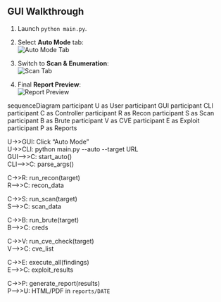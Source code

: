 ## GUI Walkthrough

1. Launch `python main.py`.  
2. Select **Auto Mode** tab:  
   ![Auto Mode Tab](img/auto_mode_tab.png)

3. Switch to **Scan & Enumeration**:  
   ![Scan Tab](img/scan_tab.png)

4. Final **Report Preview**:  
   ![Report Preview](img/report_preview.png)

sequenceDiagram
  participant U as User
  participant GUI
  participant CLI
  participant C as Controller
  participant R as Recon
  participant S as Scan
  participant B as Brute
  participant V as CVE
  participant E as Exploit
  participant P as Reports

  U->>GUI: Click “Auto Mode”  
  U->>CLI: python main.py --auto --target URL  
  GUI-->>C: start_auto()  
  CLI-->>C: parse_args()  

  C->>R: run_recon(target)  
  R-->>C: recon_data  

  C->>S: run_scan(target)  
  S-->>C: scan_data  

  C->>B: run_brute(target)  
  B-->>C: creds  

  C->>V: run_cve_check(target)  
  V-->>C: cve_list  

  C->>E: execute_all(findings)  
  E-->>C: exploit_results  

  C->>P: generate_report(results)  
  P-->>U: HTML/PDF in `reports/DATE`

